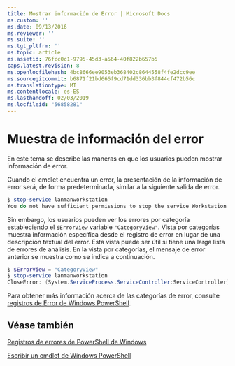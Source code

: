 ```yaml
---
title: Mostrar información de Error | Microsoft Docs
ms.custom: ''
ms.date: 09/13/2016
ms.reviewer: ''
ms.suite: ''
ms.tgt_pltfrm: ''
ms.topic: article
ms.assetid: 76fcc0c1-9795-45d3-a564-40f822b657b5
caps.latest.revision: 8
ms.openlocfilehash: 4bc8666ee9053eb368402c8644558f4fe2dcc9ee
ms.sourcegitcommit: b6871f21bd666f9cd71dd336bb3f844cf472b56c
ms.translationtype: MT
ms.contentlocale: es-ES
ms.lasthandoff: 02/03/2019
ms.locfileid: "56858281"
---
```

# <a name="displaying-error-information"></a>Muestra de información del error

En este tema se describe las maneras en que los usuarios pueden mostrar información de error.

Cuando el cmdlet encuentra un error, la presentación de la información de error será, de forma predeterminada, similar a la siguiente salida de error.

```powershell
$ stop-service lanmanworkstation
You do not have sufficient permissions to stop the service Workstation.
```

Sin embargo, los usuarios pueden ver los errores por categoría estableciendo el `$ErrorView` variable `"CategoryView"`. Vista por categorías muestra información específica desde el registro de error en lugar de una descripción textual del error. Esta vista puede ser útil si tiene una larga lista de errores de análisis. En la vista por categorías, el mensaje de error anterior se muestra como se indica a continuación.

```powershell
$ $ErrorView = "CategoryView"
$ stop-service lanmanworkstation
CloseError: (System.ServiceProcess.ServiceController:ServiceController) [stop-service], ServiceCommandException
```

Para obtener más información acerca de las categorías de error, consulte [registros de Error de Windows PowerShell](./windows-powershell-error-records.md).

## <a name="see-also"></a>Véase también

[Registros de errores de PowerShell de Windows](./windows-powershell-error-records.md)

[Escribir un cmdlet de Windows PowerShell](./writing-a-windows-powershell-cmdlet.md)

